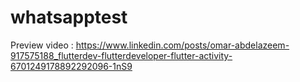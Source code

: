 # whatsapptest

Preview video : https://www.linkedin.com/posts/omar-abdelazeem-917575188_flutterdev-flutterdeveloper-flutter-activity-6701249178892292096-1nS9
